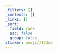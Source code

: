 ```yaml
---
_filters: []
_contexts: []
_links: []
_sort:
  field: rank
  asc: false
  group: false
sticker: emoji//1f3ec
---
```


